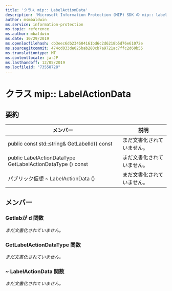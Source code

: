 ```yaml
---
title: 'クラス mip:: LabelActionData'
description: 'Microsoft Information Protection (MIP) SDK の mip:: labelactiondata クラスについて説明します。'
author: msmbaldwin
ms.service: information-protection
ms.topic: reference
ms.author: mbaldwin
ms.date: 10/29/2019
ms.openlocfilehash: cb3eec6db234604161bd6c2d6218b5d76e61072e
ms.sourcegitcommit: 474cd033de025bab280cb7a9721ac7ffc2d60b55
ms.translationtype: MT
ms.contentlocale: ja-JP
ms.lasthandoff: 12/05/2019
ms.locfileid: "73558728"
---
```

# <a name="class-miplabelactiondata"></a>クラス mip:: LabelActionData 
  
## <a name="summary"></a>要約
 メンバー                        | 説明                                
--------------------------------|---------------------------------------------
public const std::string& GetLabelId() const  | まだ文書化されていません。
public LabelActionDataType GetLabelActionDataType () const  | まだ文書化されていません。
パブリック仮想 ~ LabelActionData ()  | まだ文書化されていません。
  
## <a name="members"></a>メンバー
  
### <a name="getlabelid-function"></a>Getlabが d 関数
_まだ文書化されていません。_

  
### <a name="getlabelactiondatatype-function"></a>GetLabelActionDataType 関数
_まだ文書化されていません。_

  
### <a name="labelactiondata-function"></a>~ LabelActionData 関数
_まだ文書化されていません。_
